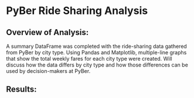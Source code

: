 # PyBer Ride Sharing Analysis

## Overview of Analysis: 
A summary DataFrame was completed with the ride-sharing data gathered from PyBer by city type. Using Pandas and Matplotlib, multiple-line graphs that show the total weekly fares for each city type were created. Will discuss how the data differs by city type and how those differences can be used by decision-makers at PyBer.

## Results:

